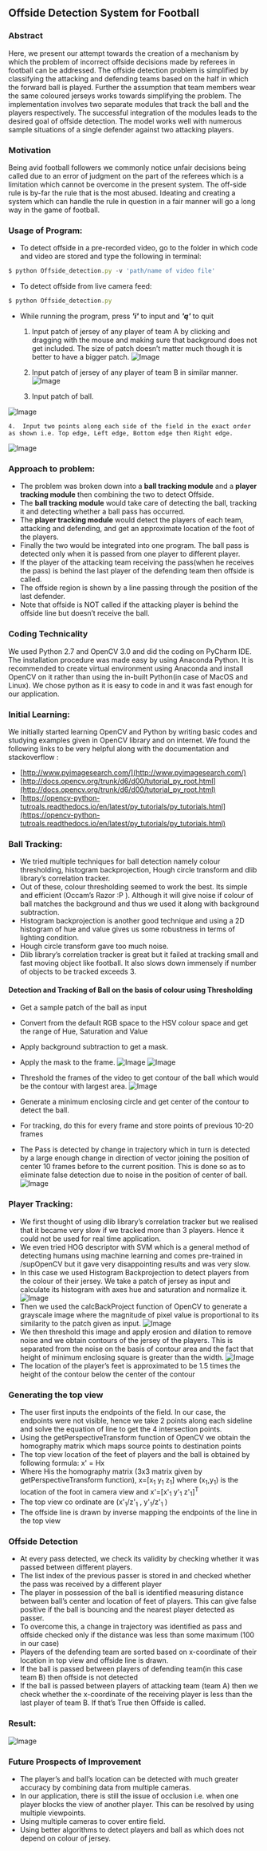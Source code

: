 ## Offside Detection System for Football

### Abstract

Here, we present our attempt towards the creation of a mechanism by which the problem of incorrect offside decisions made by referees in football can be addressed. The offside detection problem is simplified by classifying the attacking and defending teams based on the half in which the forward ball is played. Further the assumption that team members wear the same coloured jerseys works towards simplifying the problem.
The implementation involves two separate modules that track the ball and the players respectively. The successful integration of the modules leads to the desired goal of offside detection. 
The model works well with numerous sample situations of a single defender against two attacking players.

### Motivation
Being avid football followers we commonly notice unfair decisions being called due to an error of judgment on the part of the referees which is a limitation which cannot be overcome in the present system. The off-side rule is by-far the rule that is the most abused. Ideating and creating a system which can handle the rule in question in a fair manner will go a long way in the game of football.



### Usage of Program:
* To detect offside in a pre-recorded video, go to the folder in which code and video are stored and type the following in terminal:

```javascript
$ python Offside_detection.py -v 'path/name of video file'
```
* To detect offside from live camera feed:
```javascript
$ python Offside_detection.py
```
* While running the program, press ***'i'*** to input and ***'q'*** to quit
	1. Input patch of jersey of any player of team A by clicking and dragging with the mouse and making sure that background does not get included. The size of patch doesn’t matter much though it is better to have a bigger patch.
![Image](/images/point1.png)


	2.  Input patch of jersey of any player of team B in similar manner. 
![Image](/images/point2.png)


	3.  Input patch of ball. 

![Image](/images/point3.png)


	4.  Input two points along each side of the field in the exact order as shown i.e. Top edge, Left edge, Bottom edge then Right edge.
![Image](/images/point4.png)

### Approach to problem:
* The problem was broken down into a **ball tracking module** and a  **player tracking module** then combining the two to detect Offside. 
* The **ball tracking module** would take care of detecting the ball, tracking it and detecting whether a ball pass has occurred. 
* The **player tracking module** would detect the players of each team, attacking and defending, and get an approximate location of the foot of the players. 
* Finally the two would be integrated into one program. The ball pass is detected only when it is passed from one player to different player. 
* If the player of the attacking team receiving the pass(when he receives the pass) is behind the last player of the defending team then offside is called.
* The offside region is shown by a line passing through the position of the last defender.
* Note that offside is NOT called if the attacking player is behind the offside line but doesn’t receive the ball.

### Coding Technicality
We used Python 2.7 and OpenCV 3.0 and did the coding on PyCharm IDE. The installation procedure was made easy by using Anaconda Python. It is recommended to create virtual environment using Anaconda and install OpenCV on it rather than using the in-built Python(in case of MacOS and Linux).
We chose python as it is easy to code in and it was fast enough for our application.
### Initial Learning:
We initially started learning OpenCV and Python by writing basic codes and studying examples given in OpenCV library and on internet. We found the following links to be very helpful along with the documentation and stackoverflow :
* [http://www.pyimagesearch.com/](http://www.pyimagesearch.com/)
* [http://docs.opencv.org/trunk/d6/d00/tutorial_py_root.html](http://docs.opencv.org/trunk/d6/d00/tutorial_py_root.html)
* [https://opencv-python-tutroals.readthedocs.io/en/latest/py_tutorials/py_tutorials.html](https://opencv-python-tutroals.readthedocs.io/en/latest/py_tutorials/py_tutorials.html)

### Ball Tracking:
* We tried multiple techniques for ball detection namely colour thresholding, histogram backprojection, Hough circle transform and dlib library’s correlation tracker. 
* Out of these, colour thresholding seemed to work the best. Its simple and efficient (Occam’s Razor :P ). Although it will give noise if colour of ball matches the background and thus we used it along with background subtraction.
* Histogram backprojection is another good technique and using a 2D histogram of hue and value gives us some robustness in terms of lighting condition.
* Hough circle transform gave too much noise.
* Dlib library’s correlation tracker is great but it failed at tracking small and fast moving object like football. It also slows down immensely if number of objects to be tracked exceeds 3.
#### Detection and Tracking of Ball on the basis of colour using Thresholding
* Get a sample patch of the ball as input
* Convert from the default RGB space to the HSV colour space and get the range of Hue, Saturation and Value
* Apply background subtraction to get a mask.
* Apply the mask to the frame. 
![Image](/images/dnt1.png) ![Image](/images/dnt2.png)


* Threshold the frames of the video to get contour of the ball which would be the contour with largest area.
![Image](/images/dnt3.png)
* Generate a minimum enclosing circle and get center of the contour to detect the ball.
* For tracking, do this for every frame and store points of previous 10-20 frames
* The Pass is detected by change in trajectory which in turn is detected by a large enough change in direction of vector joining the position of center 10 frames before to the current position. This is done so as to eliminate false detection due to noise in the position of center of ball. 
![Image](/images/dnt4.png)
### Player Tracking:
* We first thought of using dlib library’s correlation tracker but we realised that it became very slow if we tracked more than 3 players. Hence it could not be used for real time application.
* We even tried HOG descriptor with SVM which is a general method of detecting humans using machine learning and comes pre-trained in /supOpenCV but it gave very disappointing results and was very slow.
* In this case we used Histogram Backprojection to detect players from the colour of their jersey. We take a patch of jersey as input and calculate its histogram with axes hue and saturation and normalize it. ![Image](/images/pt1.png)
* Then we used the calcBackProject function of OpenCV to generate a grayscale image where the magnitude of pixel value is proportional to its similarity to the patch given as input. ![Image](/images/pt2.png)
* We then threshold this image and apply erosion and dilation to remove noise and we obtain contours of the jersey of the players. This is separated from the noise on the basis of contour area and the fact that height of minimum enclosing square is greater than the width. 
![Image](/images/pt3.png)
* The location of the player’s feet is approximated to be 1.5 times the height of the contour below the center of the contour
### Generating the top view
* The user first inputs the endpoints of the field. In our case, the endpoints were not visible, hence we take 2 points along each sideline and solve the equation of line to get the 4 intersection points.
* Using the getPerspectiveTransform function of OpenCV we obtain the homography matrix which maps source points to destination points
* The top view location of the feet of players and the ball is obtained by following formula: x' = Hx
* Where His the homography matrix (3x3 matrix given by getPerspectiveTransform function), x=[x<sub>1</sub> y<sub>1</sub> z<sub>1</sub>] where (x<sub>1</sub>,y<sub>1</sub>) is the location of the foot in camera view and x'=[x'<sub>1</sub> y'<sub>1</sub> z'<sub>1</sub>]<sup>T</sup>
* The top view co	ordinate are (x'<sub>1</sub>/z'<sub>1</sub> , y'<sub>1</sub>/z'<sub>1</sub> )
* The offside line is drawn by inverse mapping the endpoints of the line in the top view

### Offside Detection
* At every pass detected, we check its validity by checking whether it was passed between different players.
* The list index of the previous passer is stored in and checked whether the pass was received by a different player
* The player in possession of the ball is identified measuring distance between ball’s center and location of feet of players. This can give false positive if the ball is bouncing and the nearest player detected as passer.
* To overcome this, a change in trajectory was identified as pass and offside checked only if the distance was less than some maximum (100 in our case)
* Players of the defending team are sorted based on x-coordinate of their location in top view and offside line is drawn.
* If the ball is passed between players of defending team(in this case team B) then offside is not detected
* If the ball is passed between players of attacking team (team A) then we check whether the x-coordinate of the receiving player is less than the last player of team B. If that’s True then Offside is called.

### Result:
![Image](/images/result.png)
### Future Prospects of Improvement
* The player’s and ball’s location can be detected with much greater accuracy by combining data from multiple cameras.
* In our application, there is still the issue of occlusion i.e. when one player blocks the view of another player. This can be resolved by using multiple viewpoints.
* Using multiple cameras to cover entire field.
* Using better algorithms to detect players and ball as which does not depend on colour of jersey.












